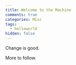 ```yaml
---
title: Welcome to the Machine
comments: true
categories: Misc
tags:
  - helloworld
hidden: false
---
```


Change is good.

More to follow.
